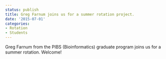 ```yaml
---
status: publish
title: Greg Farnum joins us for a summer rotation project.
date: '2015-07-01'
categories:
- Rotation
- Students
---
```


Greg Farnum from the PIBS (Bioinformatics) graduate program joins us for a summer rotation. Welcome!
